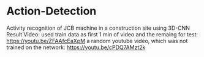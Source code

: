 # Action-Detection
Activity recognition of JCB machine in a construction site using 3D-CNN
Result Video:
used train data as first 1 min of video and the remaing for test: https://youtu.be/ZFAAfcEaXpM
a random youtube video, which was not trained on the network: https://youtu.be/cPDQ7AMzt2k

